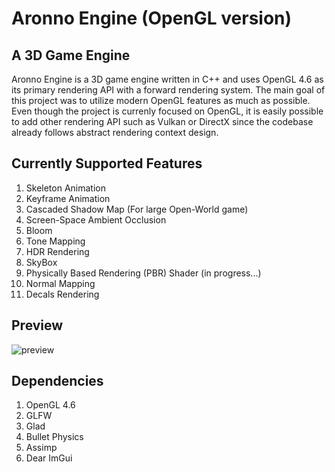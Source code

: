 # Aronno Engine (OpenGL version)

## A 3D Game Engine
Aronno Engine is a 3D game engine written in C++ and uses OpenGL 4.6 as its primary rendering API with a forward rendering system.
The main goal of this project was to utilize modern OpenGL features as much as possible. Even though the project is currenly focused on OpenGL, 
it is easily possible to add other rendering API such as Vulkan or DirectX since the codebase already follows abstract rendering context design.

## Currently Supported Features

1. Skeleton Animation
2. Keyframe Animation
3. Cascaded Shadow Map (For large Open-World game)
4. Screen-Space Ambient Occlusion
5. Bloom
6. Tone Mapping
7. HDR Rendering
8. SkyBox
9. Physically Based Rendering (PBR) Shader (in progress...)
10. Normal Mapping
11. Decals Rendering

## Preview

![preview](media/demo-1.png)

## Dependencies

1. OpenGL 4.6
2. GLFW
3. Glad
4. Bullet Physics
5. Assimp
6. Dear ImGui

